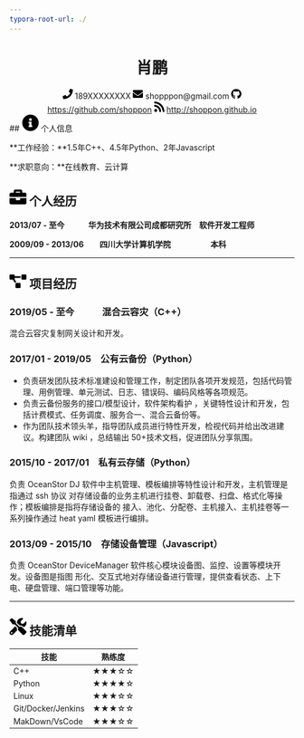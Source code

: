 ```yaml
---
typora-root-url: ./
---
```


<center>
    <h1>肖鹏</h1>
    <div>
        <span>
            <img src="assets/phone-solid.svg" width="18px">
            189XXXXXXXX
        </span>
        <span>
            <img src="assets/envelope-solid.svg" width="18px">
            shopppon@gmail.com
        </span>
        <span>
            <img src="assets/github-brands.svg" width="18px">
            <a href="https://github.com/shoppon">https://github.com/shoppon</a>
        </span>
        <span>
            <img src="assets/rss-solid.svg" width="18px">
            <a href="http://shoppon.github.io">http://shoppon.github.io</a>
        </span>
    </div>
</center>
## <img src="assets/info-circle-solid.svg" width="30px">&nbsp;个人信息

**工作经验：**1.5年C++、4.5年Python、2年Javascript

**求职意向：**在线教育、云计算

## <img src="assets/briefcase-solid.svg" width="30px">&nbsp;个人经历

**2013/07 - 至今**　　　**华为技术有限公司成都研究所**　**软件开发工程师**

**2009/09 - 2013/06**　　**四川大学计算机学院**　　　　　**本科**    

------

## <img src="assets/project-diagram-solid.svg" width="30px">&nbsp;项目经历

### 2019/05 - 至今　　　混合云容灾（C++）

混合云容灾复制网关设计和开发。

### 2017/01 - 2019/05　公有云备份（Python）

- 负责研发团队技术标准建设和管理工作，制定团队各项开发规范，包括代码管理、用例管理、单元测试、日志、错误码、编码风格等各项规范。
- 负责云备份服务的接口/模型设计，软件架构看护 ，关键特性设计和开发，包括计费模式、任务调度、服务合一、混合云备份等。
- 作为团队技术领头羊，指导团队成员进行特性开发，检视代码并给出改进建议。构建团队 wiki ，总结输出 50+技术文档，促进团队分享氛围。

### 2015/10 - 2017/01　私有云存储（Python）

负责 OceanStor DJ 软件中主机管理、模板编排等特性设计和开发，主机管理是指通过 ssh 协议
对存储设备的业务主机进行挂卷、卸载卷、扫盘、格式化等操作；模板编排是指将存储设备的
接入、池化、分配卷、主机接入、主机挂卷等一系列操作通过 heat yaml 模板进行编排。

### 2013/09 - 2015/10　存储设备管理（Javascript）

负责 OceanStor DeviceManager 软件核心模块设备图、监控、设置等模块开发。设备图是指图
形化、交互式地对存储设备进行管理，提供查看状态、上下电、硬盘管理、端口管理等功能。

------

## <img src="assets/tools-solid.svg" width="30px">&nbsp;技能清单

| 技能               | 熟练度 |
| ------------------ | ------ |
| C++                | ★★★☆☆  |
| Python             | ★★★★☆  |
| Linux              | ★★★☆☆  |
| Git/Docker/Jenkins | ★★★☆☆  |
| MakDown/VsCode     | ★★★☆☆  |

